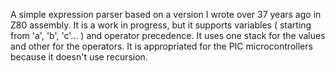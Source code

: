 A simple expression parser based on a version I wrote over 37 years ago in Z80 assembly.
It is a work in progress, but it supports variables ( starting from 'a', 'b', 'c'... ) and operator precedence.
It uses one stack for the values and other for the operators.
It is appropriated for the PIC microcontrollers because it doesn't use recursion.
